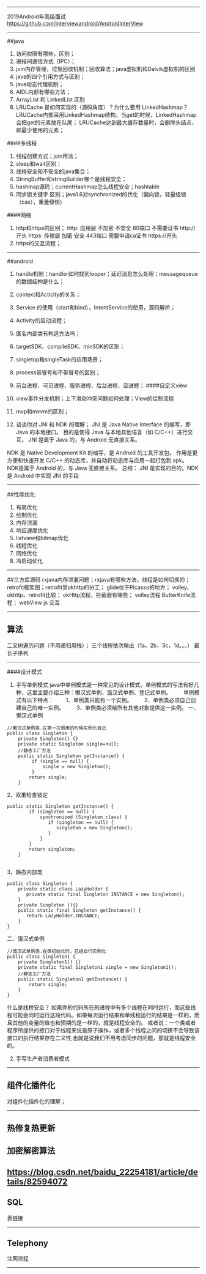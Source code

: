 

----------------------------------------------------
2019Android年高级面试
https://github.com/interviewandroid/AndroidInterView

------------------------------------------------------
##java
1. 访问权限有哪些，区别；
2. 进程间通信方式（IPC）；
3. jvm内存管理，垃圾回收机制；回收算法；java虚拟机和Dalvik虚拟机的区别
4. java的四个引用方式与区别；
5. java动态代理机制；
6. AIDL内部有哪些方法；
7. ArrayList 和 LinkedList 区别
8. LRUCache 是如何实现的（源码角度）？为什么要用 LinkedHashmap？
   LRUCache内部采用LinkedHashmap结构，当get的时候，LinkedHashmap会把get的元素放在队尾；
   LRUCache达到最大缓存数量时，会删除头结点，即最少使用的元素；



####多线程
1. 线程创建方式；join用法；
2. sleep和wait区别；
3. 线程安全和不安全的java集合；
4. StringBuffer和stringBuilder哪个是线程安全；
5. hashmap源码；currentHashmap怎么线程安全；hashtable
6. 同步锁关键字 区别；java1.6对synchronized的优化（偏向锁，轻量级锁（cas），重量级锁）

####网络
1. http和https的区别；
http:  应用层   不加密  不安全  80端口   不需要证书     http://开头
https: 传输层   加密    安全   443端口  需要申请ca证书  https://开头
2. https的交互流程；


--------------------------------------------------------
##android
1. handle机制；handler如何找到looper；延迟消息怎么处理；messagequeue的数据结构是什么；
2. context和Acticity的关系；
3. Service 的使用（start和bind），IntentService的使用，源码解析；
4. Activity的启动流程；
5. 匿名内部类有构造方法吗；
6. targetSDK、compileSDK、minSDK的区别；
7. singletop和singleTask的应用场景；
8. process带冒号和不带冒号的区别；
9. 前台进程、可见进程、服务进程、后台进程、空进程；
####自定义view
1. view事件分发机制；上下滑动冲突问题如何处理；View的绘制流程
2. mvp和mvvm的区别；

3. 谈谈你对 JNI 和 NDK 的理解；
JNI 是 Java Native Interface 的缩写，即 Java 的本地接口。
目的是使得 Java 与本地其他语言（如 C/C++）进行交互。
JNI 是属于 Java 的，与 Android 无直接关系。

NDK 是 Native Development Kit 的缩写，是 Android 的工具开发包。
作用是更方便和快速开发 C/C++ 的动态库，并自动将动态库与应用一起打包到 apk。
NDK是属于 Android 的，与 Java 无直接关系。
总结：
JNI 是实现的目的，NDK 是 Android 中实现 JNI 的手段



------------------------------------------------------
##性能优化
1. 布局优化
2. 绘制优化
3. 内存泄漏
4. 响应速度优化
5. listview和bitmap优化
6. 线程优化
7. 网络优化
8. 冷启动优化


------------------------------------------------------
##三方库源码
rxjava内存泄漏问题；rxjava有哪些方法，线程是如何切换的；
retrofit框架图；retrofit里okhttp的分工；
glide优于Picasso的地方；
volley、okhttp、retrofit比较；
okHttp流程，拦截器有哪些；
volley流程
ButterKnife流程；
webView js 交互


------------------------------------------------------
## 算法
二叉树遍历问题（不用递归用栈）；
三个线程依次输出（1a，2b，3c，1d。。。）
最长子序列


------------------------------------------------------
####设计模式
1. 手写单例模式
java中单例模式是一种常见的设计模式，单例模式的写法有好几种，这里主要介绍三种：懒汉式单例、饿汉式单例、登记式单例。
　　单例模式有以下特点：
　　1、单例类只能有一个实例。
　　2、单例类必须自己创建自己的唯一实例。
　　3、单例类必须给所有其他对象提供这一实例。
一、懒汉式单例
```
//懒汉式单例类.在第一次调用的时候实例化自己
public class Singleton {
    private Singleton() {}
    private static Singleton single=null;
    //静态工厂方法
    public static Singleton getInstance() {
         if (single == null) {
             single = new Singleton();
         }
        return single;
    }
```

2、双重检查锁定
```
public static Singleton getInstance() {
        if (singleton == null) {
            synchronized (Singleton.class) {
               if (singleton == null) {
                  singleton = new Singleton();
               }
            }
        }
        return singleton;
    }
 
```
3、静态内部类
```
public class Singleton {
    private static class LazyHolder {
       private static final Singleton INSTANCE = new Singleton();
    }
    private Singleton (){}
    public static final Singleton getInstance() {
       return LazyHolder.INSTANCE;
    }
}

```
二、饿汉式单例
```
//饿汉式单例类.在类初始化时，已经自行实例化
public class Singleton1 {
    private Singleton1() {}
    private static final Singleton1 single = new Singleton1();
    //静态工厂方法
    public static Singleton1 getInstance() {
        return single;
    }
}
```
什么是线程安全？
如果你的代码所在的进程中有多个线程在同时运行，而这些线程可能会同时运行这段代码。如果每次运行结果和单线程运行的结果是一样的，而且其他的变量的值也和预期的是一样的，就是线程安全的。
或者说：一个类或者程序所提供的接口对于线程来说是原子操作，或者多个线程之间的切换不会导致该接口的执行结果存在二义性,也就是说我们不用考虑同步的问题，那就是线程安全的。


2. 手写生产者消费者模式

------------------------------------------------------
## 组件化插件化
对组件化插件化的理解；

------------------------------------------------------
## 热修复热更新

## 加密解密算法
https://blog.csdn.net/baidu_22254181/article/details/82594072
------------------------------------------------------
## SQL
表链接


------------------------------------------------------
## Telephony
注网流程

------------------------------------------------------